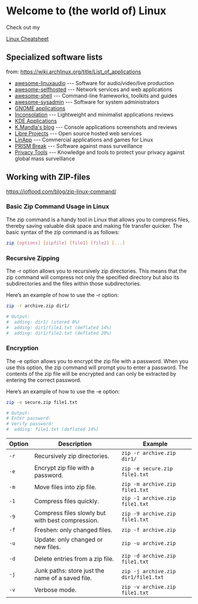 # Welcome to (the world of) Linux

Check out my

[Linux Cheatsheet](https://github.com/arvidjohansen/linux-cheat-sheet)

## Specialized software lists

from: https://wiki.archlinux.org/title/List_of_applications


-   [awesome-linuxaudio](https://github.com/nodiscc/awesome-linuxaudio) --- Software for audio/video/live production
-   [awesome-selfhosted](https://github.com/Kickball/awesome-selfhosted) --- Network services and web applications
-   [awesome-shell](https://github.com/alebcay/awesome-shell) --- Command-line frameworks, toolkits and guides
-   [awesome-sysadmin](https://github.com/n1trux/awesome-sysadmin) --- Software for system administrators
-   [GNOME applications](https://wiki.gnome.org/Apps)
-   [Inconsolation](https://inconsolation.wordpress.com/index/) --- Lightweight and minimalist applications reviews
-   [KDE Applications](https://kde.org/applications/)
-   [K.Mandla's blog](https://kmandla.wordpress.com/software/) --- Console applications screenshots and reviews
-   [Libre Projects](https://libreprojects.net/) --- Open source hosted web services
-   [LinApp](https://web.archive.org/web/20200530213904/http://lin-app.com/) --- Commercial applications and games for Linux
-   [PRISM Break](https://prism-break.org/en/all/) --- Software against mass surveillance
-   [Privacy Tools](https://www.privacytools.io/) --- Knowledge and tools to protect your privacy against global mass surveillance


## Working with ZIP-files
https://ioflood.com/blog/zip-linux-command/

### Basic Zip Command Usage in Linux
The zip command is a handy tool in Linux that allows you to compress files, thereby saving valuable disk space and making file transfer quicker. The basic syntax of the zip command is as follows:

```bash
zip [options] [zipfile] [file1] [file2] [...]
```

### Recursive Zipping
The -r option allows you to recursively zip directories. This means that the zip command will compress not only the specified directory but also its subdirectories and the files within those subdirectories.

Here’s an example of how to use the -r option:
```bash
zip -r archive.zip dir1/

# Output:
#  adding: dir1/ (stored 0%)
#  adding: dir1/file1.txt (deflated 14%)
#  adding: dir1/file2.txt (deflated 20%)
```
### Encryption
The -e option allows you to encrypt the zip file with a password. When you use this option, the zip command will prompt you to enter a password. The contents of the zip file will be encrypted and can only be extracted by entering the correct password.

Here’s an example of how to use the -e option:
```bash
zip -e secure.zip file1.txt

# Output:
# Enter password: 
# Verify password: 
#  adding: file1.txt (deflated 14%)
```

| Option | Description | Example |
| --- | --- | --- |
| `-r` | Recursively zip directories. | `zip -r archive.zip dir1/` |
| `-e` | Encrypt zip file with a password. | `zip -e secure.zip file1.txt` |
| `-m` | Move files into zip file. | `zip -m archive.zip file1.txt` |
| `-1` | Compress files quickly. | `zip -1 archive.zip file1.txt` |
| `-9` | Compress files slowly but with best compression. | `zip -9 archive.zip file1.txt` |
| `-f` | Freshen: only changed files. | `zip -f archive.zip` |
| `-u` | Update: only changed or new files. | `zip -u archive.zip` |
| `-d` | Delete entries from a zip file. | `zip -d archive.zip file1.txt` |
| `-j` | Junk paths: store just the name of a saved file. | `zip -j archive.zip dir1/file1.txt` |
| `-v` | Verbose mode. | `zip -v archive.zip file1.txt` |